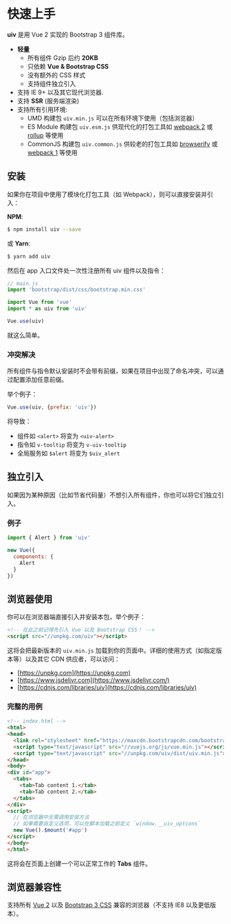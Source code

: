 # 快速上手

**uiv** 是用 Vue 2 实现的 Bootstrap 3 组件库。

* **轻量**
  * 所有组件 Gzip 后约 **20KB**
  * 只依赖 **Vue & Bootstrap CSS**
  * 没有额外的 CSS 样式
  * 支持组件独立引入
* 支持 IE 9+ 以及其它现代浏览器.
* 支持 **SSR** (服务端渲染)
* 支持所有引用环境:
  * UMD 构建包 `uiv.min.js` 可以在所有环境下使用（包括浏览器）
  * ES Module 构建包 `uiv.esm.js` 供现代化的打包工具如 [webpack 2](https://webpack.js.org) 或 [rollup](https://rollupjs.org) 等使用
  * CommonJS 构建包 `uiv.common.js` 供较老的打包工具如 [browserify](http://browserify.org) 或 [webpack 1](https://webpack.github.io) 等使用

## 安装

如果你在项目中使用了模块化打包工具（如 Webpack），则可以直接安装并引入：

**NPM**:

```bash
$ npm install uiv --save
```

或 **Yarn**:

```bash
$ yarn add uiv
```

然后在 app 入口文件处一次性注册所有 uiv 组件以及指令：

```javascript
// main.js
import 'bootstrap/dist/css/bootstrap.min.css'

import Vue from 'vue'
import * as uiv from 'uiv'

Vue.use(uiv)
```

就这么简单。

### 冲突解决

所有组件与指令默认安装时不会带有前缀，如果在项目中出现了命名冲突，可以通过配置添加任意前缀。

举个例子：

```javascript
Vue.use(uiv, {prefix: 'uiv'})
```

将导致：

* 组件如 `<alert>` 将变为 `<uiv-alert>`
* 指令如 `v-tooltip` 将变为 `v-uiv-tooltip`
* 全局服务如 `$alert` 将变为 `$uiv_alert`

## 独立引入

如果因为某种原因（比如节省代码量）不想引入所有组件，你也可以将它们独立引入。

### 例子

```javascript
import { Alert } from 'uiv'

new Vue({
  components: {
    Alert
  }
})
```

## 浏览器使用

你可以在浏览器端直接引入并安装本包，举个例子：

```html
<!-- 在此之前记得先引入 Vue 以及 Bootstrap CSS！ -->
<script src="//unpkg.com/uiv"></script>
```

这将会把最新版本的 `uiv.min.js` 加载到你的页面中。详细的使用方式（如指定版本等）以及其它 CDN 供应者，可以访问：

* [https://unpkg.com](https://unpkg.com)
* [https://www.jsdelivr.com](https://www.jsdelivr.com/)
* [https://cdnjs.com/libraries/uiv](https://cdnjs.com/libraries/uiv)

### 完整的用例

```html
<!-- index.html -->
<html>
<head>
  <link rel="stylesheet" href="https://maxcdn.bootstrapcdn.com/bootstrap/3.3.7/css/bootstrap.min.css">
  <script type="text/javascript" src="//vuejs.org/js/vue.min.js"></script>
  <script type="text/javascript" src="//unpkg.com/uiv/dist/uiv.min.js"></script>
</head>
<body>
<div id="app">
  <tabs>
    <tab>Tab content 1.</tab>
    <tab>Tab content 2.</tab>
  </tabs>
</div>
<script>
  // 在浏览器中无需调用安装方法
  // 如果需要自定义选项，可以在脚本加载之前定义 `window.__uiv_options`
  new Vue().$mount('#app')
</script>
</body>
</html>
```

这将会在页面上创建一个可以正常工作的 **Tabs** 组件。

## 浏览器兼容性

支持所有 [Vue 2](https://github.com/vuejs/vue) 以及 [Bootstrap 3 CSS](https://github.com/twbs/bootstrap) 兼容的浏览器（不支持 IE8 以及更低版本）。
